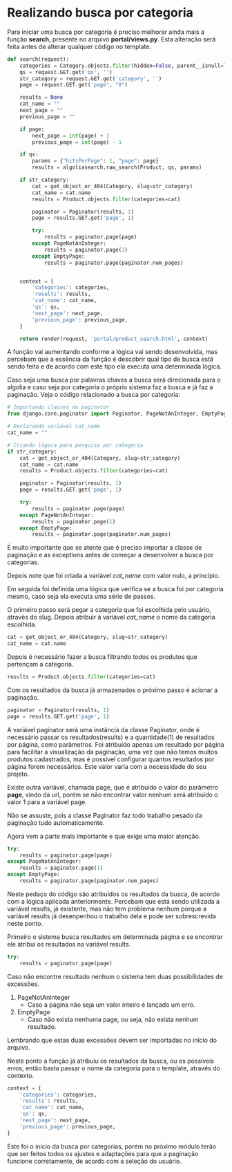 # Realizando busca por categoria

Para iniciar uma busca por categoria é preciso melhorar ainda mais a função **search**, presente no arquivo **portal/views.py**. Esta alteração será feita antes de alterar qualquer código no template.

```python
def search(request):
    categories = Category.objects.filter(hidden=False, parent__isnull=True).order_by('name')
    qs = request.GET.get('qs', '')
    str_category = request.GET.get('category', '')
    page = request.GET.get('page', "0")

    results = None
    cat_name = ""
    next_page = ""
    previous_page = ""

    if page:
        next_page = int(page) + 1
        previous_page = int(page) - 1

    if qs:
        params = {"hitsPerPage": 1, "page": page}
        results = algoliasearch.raw_search(Product, qs, params)

    if str_category:
        cat = get_object_or_404(Category, slug=str_category)
        cat_name = cat.name
        results = Product.objects.filter(categories=cat)

        paginator = Paginator(results, 1)
        page = results.GET.get('page', 1)

        try:
            results = paginator.page(page)
        except PageNotAnInteger:
            results = paginator.page(1)
        except EmptyPage:
            results = paginator.page(paginator.num_pages)


    context = {
        'categories': categories,
        'results': results,
        'cat_name': cat_name,
        'qs': qs,
        'next_page': next_page,
        'previous_page': previous_page,
    }

    return render(request, 'portal/product_search.html', context)
```

A função vai aumentando conforme a lógica vai sendo desenvolvida, mas percebam que a essência da função é descobrir qual tipo de busca está sendo feita e de acordo com este tipo ela executa uma determinada lógica.

Caso seja uma busca por palavras chaves a busca será direcionada para o algolia e caso seja por categoria o próprio sistema faz a busca e já faz a paginação. Veja o código relacionado a busca por categoria:

```python
# Importando classes do paginator
from django.core.paginator import Paginator, PageNotAnInteger, EmptyPage

# Declarando variável cat_name
cat_name = ""

# Criando lógica para pesquisa por categoria
if str_category:
    cat = get_object_or_404(Category, slug=str_category)
    cat_name = cat.name
    results = Product.objects.filter(categories=cat)

    paginator = Paginator(results, 1)
    page = results.GET.get('page', 1)

    try:
        results = paginator.page(page)
    except PageNotAnInteger:
        results = paginator.page(1)
    except EmptyPage:
        results = paginator.page(paginator.num_pages)
```

É muito importante que se atente que é preciso importar a classe de paginação e as exceptions antes de começar a desenvolver a busca por categorias.

Depois note que foi criada a variável *cat_name* com valor nulo, a princípio.

Em seguida foi definida uma lógica que verifica se a busca foi por categoria mesmo, caso seja ela executa uma série de passos.

O primeiro passo será pegar a categoria que foi escolhida pelo usuário, através do slug. Depois atribuir à variável *cat_name* o nome da categoria escolhida.

```python
cat = get_object_or_404(Category, slug=str_category)
cat_name = cat.name
```

Depois é necessário fazer a busca filtrando todos os produtos que pertençam a categoria.

```python
results = Product.objects.filter(categories=cat)
```

Com os resultados da busca já armazenados o próximo passo é acionar a paginação.

```python
paginator = Paginator(results, 1)
page = results.GET.get('page', 1)
```

A variável paginator será uma instância da classe Paginator, onde é necessário passar os resultados(results) e a quantidade(1) de resultados por página, como parâmetros. Foi atribuído apenas um resultado por página para facilitar a visualização da paginação, uma vez que não temos muitos produtos cadastrados, mas é possível configurar quantos resultados por página forem necessários. Este valor varia com a necessidade do seu projeto.

Existe outra variável, chamada page, que é atribuído o valor do parâmetro **page**, vindo da url, porém se não encontrar valor nenhum será atribuído o valor 1 para a variável page.

Não se assuste, pois a classe Paginator faz todo trabalho pesado da paginação tudo automaticamente.

Agora vem a parte mais importante e que exige uma maior atenção.

```python
try:
    results = paginator.page(page)
except PageNotAnInteger:
    results = paginator.page(1)
except EmptyPage:
    results = paginator.page(paginator.num_pages)
```

Neste pedaço do código são atribuídos os resultados da busca, de acordo com a lógica aplicada anteriormente. Percebam que está sendo utilizada a variável results, já existente, mas não tem problema nenhum porque a variável results já desenpenhou o trabalho dela e pode ser sobrescrevida neste ponto.

Primeiro o sistema busca resultados em determinada página e se encontrar ele atribui os resultados na variável results.

```python
try:
    results = paginator.page(page)
```

Caso não encontre resultado nenhum o sistema tem duas possibilidades de excessões.

1. PageNotAnInteger
	* Caso a página não seja um valor inteiro é lançado um erro.
2. EmptyPage
	* Caso não exista nenhuma page, ou seja, não exista nenhum resultado.

Lembrando que estas duas excessões devem ser importadas no início do arquivo.

Neste ponto a função já atribuiu os resultados da busca, ou os possíveis erros, então basta passar o nome da categoria para o template, através do contexto.

```python
context = {
    'categories': categories,
    'results': results,
    'cat_name': cat_name,
    'qs': qs,
    'next_page': next_page,
    'previous_page': previous_page,
}
```

Este foi o início da busca por categorias, porém no próximo módulo terão que ser feitos todos os ajustes e adaptações para que a paginação funcione corretamente, de acordo com a seleção do usuário.